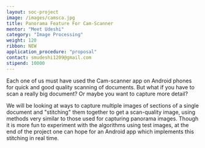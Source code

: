 ```yaml
---
layout: soc-project
image: /images/camsca.jpg
title: Panorama Feature For Cam-Scanner
mentor: "Meet Udeshi"
category: "Image Processing"
weight: 120
ribbon: NEW
application_procedure: "proposal"
contact: smudeshi1209@gmail.com
stipend: 10000
---
```


Each one of us must have used the Cam-scanner app on Android phones for quick and good quality scanning of documents. But what if you have to scan a really big document? Or maybe you want to capture more detail?

<!--break-->

We will be looking at ways to capture multiple images of sections of a single document and "stitching" them together to get a scan-quality image, using methods very similar to those used for capturing panorama images. Though it is more fun to experiment with the algorithms using test images, at the end of the project one can hope for an Android app which implements this stitching in real time.

